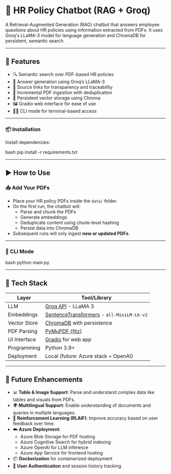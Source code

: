 # 🧠 HR Policy Chatbot (RAG + Groq)

A Retrieval-Augmented Generation (RAG) chatbot that answers employee questions about HR policies using information extracted from PDFs. It uses Groq's LLaMA-3 model for language generation and ChromaDB for persistent, semantic search.

---

## 🚀 Features

- 🔍 Semantic search over PDF-based HR policies
- 💬 Answer generation using Groq’s LLaMA-3
- 📄 Source links for transparency and traceability
- 🔁 Incremental PDF ingestion with deduplication
- 💾 Persistent vector storage using Chroma
- 🖼️ Gradio web interface for ease of use
- 🧑‍💻 CLI mode for terminal-based access

---

### 📦 Installation

Install dependencies:

bash
pip install -r requirements.txt

---

## ▶️ How to Use

### 📥 Add Your PDFs

- Place your HR policy PDFs inside the `data/` folder.
- On the first run, the chatbot will:
  - Parse and chunk the PDFs
  - Generate embeddings
  - Deduplicate content using chunk-level hashing
  - Persist data into ChromaDB
- Subsequent runs will only ingest **new or updated PDFs**.

---

### 🧪 CLI Mode

bash
python main.py

---

## 🔧 Tech Stack

| Layer         | Tool/Library                          |
|---------------|----------------------------------------|
| LLM           | [Groq API](https://console.groq.com/) - LLaMA 3 |
| Embeddings    | [SentenceTransformers](https://www.sbert.net/) - `all-MiniLM-L6-v2` |
| Vector Store  | [ChromaDB](https://www.trychroma.com/) with persistence |
| PDF Parsing   | [PyMuPDF (fitz)](https://pymupdf.readthedocs.io/en/latest/) |
| UI Interface  | [Gradio](https://www.gradio.app/) for web app |
| Programming   | Python 3.9+ |
| Deployment    | Local (future: Azure stack + OpenAI) |

---

## 🔮 Future Enhancements

- 📊 **Table & Image Support**: Parse and understand complex data like tables and visuals from PDFs.
- 🌍 **Multilingual Support**: Enable understanding of documents and queries in multiple languages.
- 🔁 **Reinforcement Learning (RLAIF)**: Improve accuracy based on user feedback over time.
- ☁️ **Azure Deployment**:
  - Azure Blob Storage for PDF hosting
  - Azure Cognitive Search for hybrid indexing
  - Azure OpenAI for LLM inference
  - Azure App Service for frontend hosting
- 📦 **Dockerization** for containerized deployment
- 🔐 **User Authentication** and session history tracking

